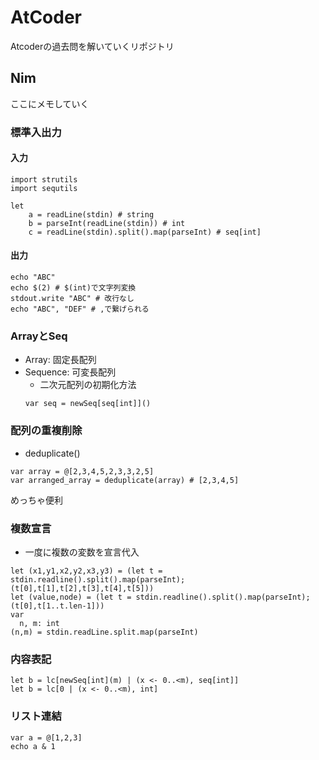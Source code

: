 # AtCoder
Atcoderの過去問を解いていくリポジトリ

## Nim
ここにメモしていく

### 標準入出力
#### 入力
```
import strutils
import sequtils

let 
    a = readLine(stdin) # string
    b = parseInt(readLine(stdin)) # int
    c = readLine(stdin).split().map(parseInt) # seq[int]
```

#### 出力
```
echo "ABC"
echo $(2) # $(int)で文字列変換
stdout.write "ABC" # 改行なし
echo "ABC", "DEF" # ,で繋げられる
```

### ArrayとSeq
- Array: 固定長配列
- Sequence: 可変長配列
    - 二次元配列の初期化方法
     ```
     var seq = newSeq[seq[int]]()
     ```

### 配列の重複削除
- deduplicate()

```
var array = @[2,3,4,5,2,3,3,2,5]
var arranged_array = deduplicate(array) # [2,3,4,5]
```

めっちゃ便利

### 複数宣言
- 一度に複数の変数を宣言代入

```
let (x1,y1,x2,y2,x3,y3) = (let t = stdin.readline().split().map(parseInt);(t[0],t[1],t[2],t[3],t[4],t[5]))
let (value,node) = (let t = stdin.readline().split().map(parseInt);(t[0],t[1..t.len-1]))
var
  n, m: int
(n,m) = stdin.readLine.split.map(parseInt)
```

### 内容表記

```
let b = lc[newSeq[int](m) | (x <- 0..<m), seq[int]]
let b = lc[0 | (x <- 0..<m), int]
```

### リスト連結

```
var a = @[1,2,3]
echo a & 1
```
